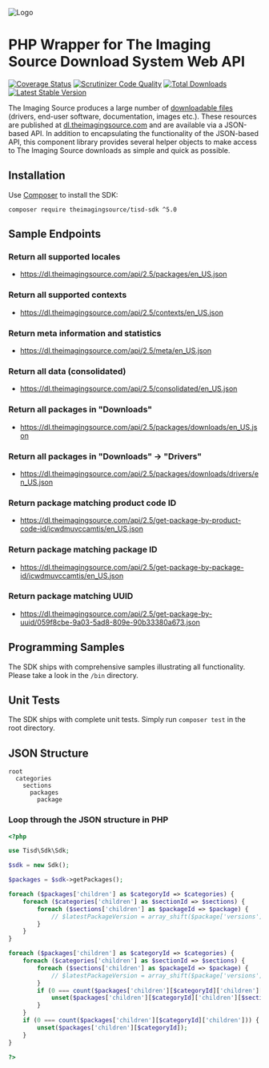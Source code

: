 ![Logo](./data/tis_logo.png)

# PHP Wrapper for The Imaging Source Download System Web API

[![Coverage Status](https://coveralls.io/repos/jonathanmaron/theimagingsource-tisd-sdk/badge.svg?branch=master&service=github)](https://coveralls.io/github/jonathanmaron/theimagingsource-tisd-sdk?branch=master)
[![Scrutinizer Code Quality](https://scrutinizer-ci.com/g/jonathanmaron/theimagingsource-tisd-sdk/badges/quality-score.png?b=master)](https://scrutinizer-ci.com/g/jonathanmaron/theimagingsource-tisd-sdk/?branch=master)
[![Total Downloads](https://poser.pugx.org/theimagingsource/tisd-sdk/downloads)](https://packagist.org/packages/theimagingsource/tisd)
[![Latest Stable Version](https://poser.pugx.org/theimagingsource/tisd-sdk/v/stable)](https://packagist.org/packages/theimagingsource/tisd)

The Imaging Source produces a large number of [downloadable files](http://dl-gui.theimagingsource.com/) (drivers, end-user software, documentation, images etc.). These resources are published at [dl.theimagingsource.com](https://dl.theimagingsource.com/) and are available via a JSON-based API. In addition to encapsulating the functionality of the JSON-based API, this component library provides several helper objects to make access to The Imaging Source downloads as simple and quick as possible.


## Installation

Use [Composer](https://getcomposer.org/doc/00-intro.md#globally) to install the SDK:

```composer require theimagingsource/tisd-sdk ^5.0```

## Sample Endpoints

### Return all supported locales

* https://dl.theimagingsource.com/api/2.5/packages/en_US.json

### Return all supported contexts

* https://dl.theimagingsource.com/api/2.5/contexts/en_US.json

### Return meta information and statistics

* https://dl.theimagingsource.com/api/2.5/meta/en_US.json

### Return all data (consolidated)

* https://dl.theimagingsource.com/api/2.5/consolidated/en_US.json

### Return all packages in "Downloads"

* https://dl.theimagingsource.com/api/2.5/packages/downloads/en_US.json

### Return all packages in "Downloads" -> "Drivers"

* https://dl.theimagingsource.com/api/2.5/packages/downloads/drivers/en_US.json

### Return package matching product code ID

* https://dl.theimagingsource.com/api/2.5/get-package-by-product-code-id/icwdmuvccamtis/en_US.json

### Return package matching package ID

* https://dl.theimagingsource.com/api/2.5/get-package-by-package-id/icwdmuvccamtis/en_US.json

### Return package matching UUID

* https://dl.theimagingsource.com/api/2.5/get-package-by-uuid/059f8cbe-9a03-5ad8-809e-90b33380a673.json


## Programming Samples

The SDK ships with comprehensive samples illustrating all functionality. Please take a look in the `/bin` directory.


## Unit Tests

The SDK ships with complete unit tests. Simply run `composer test` in the root directory.


## JSON Structure

```
root
  categories
    sections
      packages
        package
```

### Loop through the JSON structure in PHP

```php
<?php

use Tisd\Sdk\Sdk;

$sdk = new Sdk();

$packages = $sdk->getPackages();

foreach ($packages['children'] as $categoryId => $categories) {
    foreach ($categories['children'] as $sectionId => $sections) {
        foreach ($sections['children'] as $packageId => $package) {
            // $latestPackageVersion = array_shift($package['versions']);
        }
    }
}

foreach ($packages['children'] as $categoryId => $categories) {
    foreach ($categories['children'] as $sectionId => $sections) {
        foreach ($sections['children'] as $packageId => $package) {
            // $latestPackageVersion = array_shift($package['versions']);
        }
        if (0 === count($packages['children'][$categoryId]['children'][$sectionId]['children'])) {
            unset($packages['children'][$categoryId]['children'][$sectionId]);
        }
    }
    if (0 === count($packages['children'][$categoryId]['children'])) {
        unset($packages['children'][$categoryId]);
    }
}

?>
```
